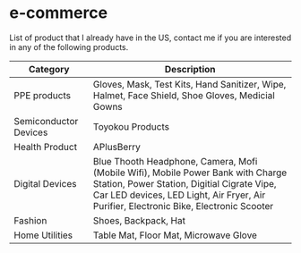 # e-commerce

List of product that I already have in the US, contact me if you are interested in any of the following products.

| Category | Description |
| --- | --- |
| PPE products | Gloves, Mask, Test Kits, Hand Sanitizer, Wipe, Halmet, Face Shield, Shoe Gloves, Medicial Gowns |
| Semiconductor Devices | Toyokou Products |
| Health Product | APlusBerry | 
| Digital Devices | Blue Thooth Headphone, Camera, Mofi (Mobile Wifi), Mobile Power Bank with Charge Station, Power Station, Digitial Cigrate Vipe, Car LED devices, LED Light, Air Fryer, Air Purifier, Electronic Bike, Electronic Scooter |
| Fashion | Shoes, Backpack, Hat |
| Home Utilities | Table Mat, Floor Mat, Microwave Glove |
